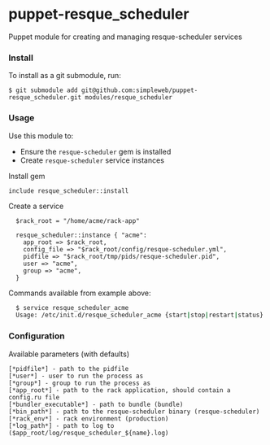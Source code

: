 # puppet-resque_scheduler

Puppet module for creating and managing resque-scheduler services

### Install

To install as a git submodule, run:

    $ git submodule add git@github.com:simpleweb/puppet-resque_scheduler.git modules/resque_scheduler

### Usage

Use this module to:

* Ensure the `resque-scheduler` gem is installed
* Create `resque-scheduler` service instances

Install gem

```puppet
include resque_scheduler::install
```

Create a service

```puppet
  $rack_root = "/home/acme/rack-app"

  resque_scheduler::instance { "acme":
    app_root => $rack_root,
    config_file => "$rack_root/config/resque-scheduler.yml",
    pidfile => "$rack_root/tmp/pids/resque-scheduler.pid",
    user => "acme",
    group => "acme",
  }
```

Commands available from example above:

```sh
  $ service resque_scheduler_acme
  Usage: /etc/init.d/resque_scheduler_acme {start|stop|restart|status}
```

### Configuration

Available parameters (with defaults)

```
[*pidfile*] - path to the pidfile
[*user*] - user to run the process as
[*group*] - group to run the process as
[*app_root*] - path to the rack application, should contain a config.ru file
[*bundler_executable*] - path to bundle (bundle)
[*bin_path*] - path to the resque-scheduler binary (resque-scheduler)
[*rack_env*] - rack environment (production)
[*log_path*] - path to log to ($app_root/log/resque_scheduler_${name}.log)
```

